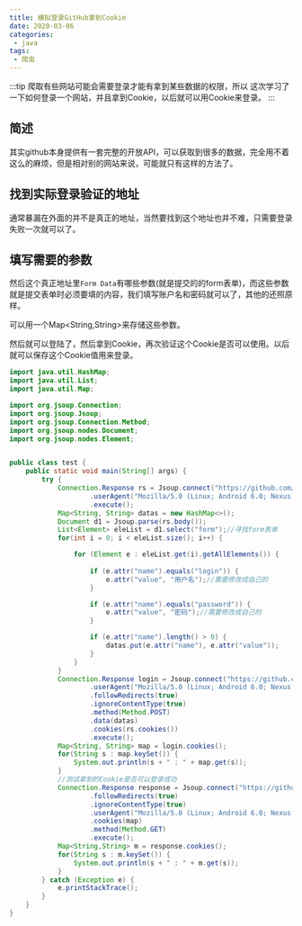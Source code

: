 ```yaml
---
title: 模拟登录GitHub拿到Cookie
date: 2020-03-06
categories:
 - java
tags:
 - 爬虫
---
```


:::tip
爬取有些网站可能会需要登录才能有拿到某些数据的权限，所以 这次学习了一下如何登录一个网站，并且拿到Cookie，以后就可以用Cookie来登录。
:::

<!-- more -->

## 简述

其实github本身提供有一套完整的开放API，可以获取到很多的数据，完全用不着这么的麻烦，但是相对别的网站来说，可能就只有这样的方法了。

## 找到实际登录验证的地址

通常暴漏在外面的并不是真正的地址，当然要找到这个地址也并不难，只需要登录失败一次就可以了。

## 填写需要的参数

然后这个真正地址里`Form Data`有哪些参数(就是提交的的form表单)，而这些参数就是提交表单时必须要填的内容，我们填写账户名和密码就可以了，其他的还照原样。

可以用一个Map<String,String>来存储这些参数。

然后就可以登陆了，然后拿到Cookie，再次验证这个Cookie是否可以使用。以后就可以保存这个Cookie值用来登录。

```java
import java.util.HashMap;
import java.util.List;
import java.util.Map;

import org.jsoup.Connection;
import org.jsoup.Jsoup;
import org.jsoup.Connection.Method;
import org.jsoup.nodes.Document;
import org.jsoup.nodes.Element;


public class test {
	public static void main(String[] args) {
		try {
			Connection.Response rs = Jsoup.connect("https://github.com/login")
					.userAgent("Mozilla/5.0 (Linux; Android 6.0; Nexus 5 Build/MRA58N) AppleWebKit/537.36 (KHTML, like Gecko) Chrome/80.0.3987.122 Mobile Safari/537.36")
					.execute();
			Map<String, String> datas = new HashMap<>();
			Document d1 = Jsoup.parse(rs.body());
			List<Element> eleList = d1.select("form");//寻找form表单
			for(int i = 0; i < eleList.size(); i++) {

	            for (Element e : eleList.get(i).getAllElements()) {
	                
	                if (e.attr("name").equals("login")) {
	                    e.attr("value", "用户名");//需要修改成自己的
	                }

	                if (e.attr("name").equals("password")) {
	                    e.attr("value", "密码");//需要修改成自己的
	                }

	                if (e.attr("name").length() > 0) {
	                    datas.put(e.attr("name"), e.attr("value"));
	                }
	            }
	        }
			Connection.Response login = Jsoup.connect("https://github.com/session")
					.userAgent("Mozilla/5.0 (Linux; Android 6.0; Nexus 5 Build/MRA58N) AppleWebKit/537.36 (KHTML, like Gecko) Chrome/80.0.3987.122 Mobile Safari/537.36")
					.followRedirects(true)
					.ignoreContentType(true)
					.method(Method.POST)
					.data(datas)
					.cookies(rs.cookies())
					.execute();
	        Map<String, String> map = login.cookies();
	        for(String s : map.keySet()) {
	        	System.out.println(s + " : " + map.get(s));
	        }
	        //测试拿到的Cookie是否可以登录成功
	        Connection.Response response = Jsoup.connect("https://github.com/srcrs")
	        		.followRedirects(true)
					.ignoreContentType(true)
					.userAgent("Mozilla/5.0 (Linux; Android 6.0; Nexus 5 Build/MRA58N) AppleWebKit/537.36 (KHTML, like Gecko) Chrome/80.0.3987.122 Mobile Safari/537.36")
					.cookies(map)
					.method(Method.GET)
					.execute();
	        Map<String,String> m = response.cookies();
	        for(String s : m.keySet()) {
	        	System.out.println(s + " : " + m.get(s));
	        }
		} catch (Exception e) {
			e.printStackTrace();
		}
	}
}
```